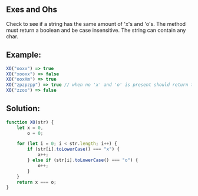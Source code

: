 
## Exes and Ohs

Check to see if a string has the same amount of 'x's and 'o's. The method must return a boolean and be case insensitive. The string can contain any char.



## Example:

```javascript
XO("ooxx") => true
XO("xooxx") => false
XO("ooxXm") => true
XO("zpzpzpp") => true // when no 'x' and 'o' is present should return true
XO("zzoo") => false
```

## Solution:

```javascript
function XO(str) {
    let x = 0,
        o = 0;

    for (let i = 0; i < str.length; i++) {
        if (str[i].toLowerCase() === "x") {
            x++;
        } else if (str[i].toLowerCase() === "o") {
            o++;
        }
    }
    return x === o;
}
```


